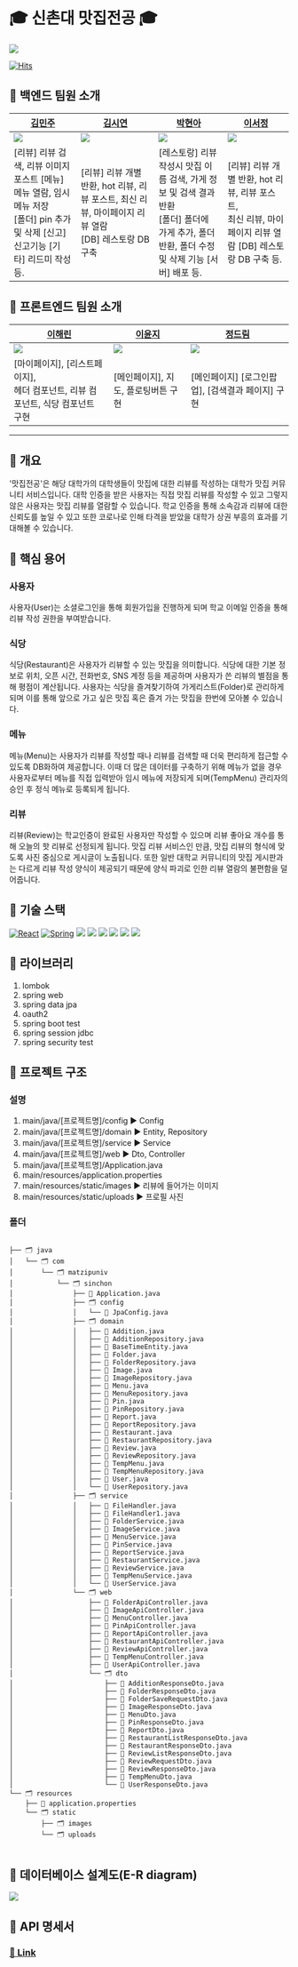 # 🎓 신촌대 맛집전공 🎓
<img src = "https://github.com/Pork-Potatoes/Pork-Potatoes-Front/raw/main/food-major/src/assets/banner.png"/>

[![Hits](https://hits.seeyoufarm.com/api/count/incr/badge.svg?url=https%3A%2F%2Fgithub.com%2FPork-Potatoes%2FPork-Potatoes-Back&count_bg=%23E0755F&title_bg=%239E5D50&icon=&icon_color=%23E0755F&title=hits&edge_flat=false)](https://hits.seeyoufarm.com)

## 🍏 백엔드 팀원 소개
| [김민주](https://github.com/MINJU-KIMmm)                                                                                             | [김시연](https://github.com/siyeonkm)                                                                       | [박현아](https://github.com/hak2711)                                                                                                                 | [이서정](https://github.com/seojunglee)                                                                     |
|--------------------------------------------------------------------------------------------------------------------------------------|-------------------------------------------------------------------------------------------------------------|------------------------------------------------------------------------------------------------------------------------------------------------------|-------------------------------------------------------------------------------------------------------------|
| <img src = "https://github.com/MINJU-KIMmm/GitHubTest/blob/main/image/porkProfile/KimMinju.jpeg"/>                                   | <img src = "https://github.com/MINJU-KIMmm/GitHubTest/blob/main/image/porkProfile/KimSiyeon.jpeg"/>         | <img src = "https://github.com/MINJU-KIMmm/GitHubTest/blob/main/image/porkProfile/ParkHyunah.jpeg"/>                                                 | <img src = "https://github.com/MINJU-KIMmm/GitHubTest/blob/main/image/porkProfile/LeeSeojung.jpeg"/>        |
| [리뷰] 리뷰 검색, 리뷰 이미지 포스트 [메뉴] 메뉴 열람, 임시 메뉴 저장</br> [폴더] pin 추가 및 삭제 [신고] 신고기능 [기타] 리드미 작성 등. | [리뷰] 리뷰 개별 반환, hot 리뷰, 리뷰 포스트, 최신 리뷰, 마이페이지 리뷰 열람</br> [DB] 레스토랑 DB 구축 | [레스토랑] 리뷰 작성시 맛집 이름 검색, 가게 정보 및 검색 결과 반환</br>[폴더] 폴더에 가게 추가, 폴더 반환, 폴더 수정 및 삭제 기능 [서버] 배포 등. | [리뷰] 리뷰 개별 반환, hot 리뷰, 리뷰 포스트,</br> 최신 리뷰, 마이페이지 리뷰 열람 [DB] 레스토랑 DB 구축 등. |
## 🍎 프론트엔드 팀원 소개
| [이해린](https://github.com/dazzlynnnn)                                                            | [이윤지](https://github.com/L-Yunji)                                                                | [정드림](https://github.com/dream0214)                                                               |
|----------------------------------------------------------------------------------------------------|-----------------------------------------------------------------------------------------------------|------------------------------------------------------------------------------------------------------|
| <img src = "https://github.com/MINJU-KIMmm/GitHubTest/blob/main/image/porkProfile/LeeHaerin.jpeg"/> | <img src = "https://github.com/MINJU-KIMmm/GitHubTest/blob/main/image/porkProfile/LeeYunji.jpeg"/> | <img src = "https://github.com/MINJU-KIMmm/GitHubTest/blob/main/image/porkProfile/JungDream.jpeg"/> |
| [마이페이지], [리스트페이지], <br/>헤더 컴포넌트, 리뷰 컴포넌트, 식당 컴포넌트 구현                | [메인페이지], 지도, 플로팅버튼 구현                                                                 | [메인페이지] [로그인팝업], [검색결과 페이지] 구현                                                    |

-------------------
## 🍊 개요
'맛집전공'은 해당 대학가의 대학생들이 맛집에 대한 리뷰를 작성하는 대학가 맛집 커뮤니티 서비스입니다. 대학 인증을 받은 사용자는 직접 맛집 리뷰를 작성할 수 있고 그렇지 않은 사용자는 맛집 리뷰를 열람할 수 있습니다. 학교 인증을 통해 소속감과 리뷰에 대한 신뢰도를 높일 수 있고 또한 코로나로 인해 타격을 받았을 대학가 상권 부흥의 효과를 기대해볼 수 있습니다.
## 🍊 핵심 용어
### 사용자
사용자(User)는 소셜로그인을 통해 회원가입을 진행하게 되며 학교 이메일 인증을 통해 리뷰 작성 권한을 부여받습니다.
### 식당
식당(Restaurant)은 사용자가 리뷰할 수 있는 맛집을 의미합니다. 식당에 대한 기본 정보로 위치, 오픈 시간, 전화번호, SNS 계정 등을 제공하며 사용자가 쓴 리뷰의 별점을 통해 평점이 계산됩니다. 사용자는 식당을 즐겨찾기하여 가게리스트(Folder)로 관리하게 되며 이를 통해 앞으로 가고 싶은 맛집 혹은 즐겨 가는 맛집을 한번에 모아볼 수 있습니다.
### 메뉴
메뉴(Menu)는 사용자가 리뷰를 작성할 때나 리뷰를 검색할 때 더욱 편리하게 접근할 수 있도록 DB화하여 제공합니다. 이때 더 많은 데이터를 구축하기 위해 메뉴가 없을 경우 사용자로부터 메뉴를 직접 입력받아 임시 메뉴에 저장되게 되며(TempMenu) 관리자의 승인 후 정식 메뉴로 등록되게 됩니다.
### 리뷰
리뷰(Review)는 학교인증이 완료된 사용자만 작성할 수 있으며 리뷰 좋아요 개수를 통해 오늘의 핫 리뷰로 선정되게 됩니다. 맛집 리뷰 서비스인 만큼, 맛집 리뷰의 형식에 맞도록 사진 중심으로 게시글이 노출됩니다. 또한 일반 대학교 커뮤니티의 맛집 게시판과는 다르게 리뷰 작성 양식이 제공되기 때문에 양식 파괴로 인한 리뷰 열람의 불편함을 덜어줍니다.


## 🍊 기술 스택

    
[![React](https://img.shields.io/badge/React-61DAFB?style=round-square&logo=React&logoColor=black)](https://ko.reactjs.org/) [![Spring](https://img.shields.io/badge/Spring-6DB33F?style=round-square&logo=Spring&logoColor=white)](https://spring.io/) <img src="https://img.shields.io/badge/Java-007396?style=flat-square&logo=Java&logoColor=white"/></a> <img src="https://img.shields.io/badge/MySQL-4479A1?style=flat-square&logo=MySQL&logoColor=white"/></a> <img src="https://img.shields.io/badge/Postman-FF6C37?style=flat-square&logo=Postman&logoColor=white"/> <img src="https://img.shields.io/badge/Amazon AWS-232F3E?style=flat-square&logo=Amazon%20AWS&logoColor=white"/></a> <img src="https://img.shields.io/badge/Amazon S3-569A31?style=flat-square&logo=AmazonS3&logoColor=white"/></a> <img src="https://img.shields.io/badge/GitHub -181717?style=flat-square&logo=GitHub&logoColor=white"/></a> 




## 🍊 라이브러리
1. lombok
2. spring web
3. spring data jpa
4. oauth2
5. spring boot test
6. spring session jdbc
7. spring security test

## 🍊 프로젝트 구조

### 설명
1. main/java/[프로젝트명]/config ▶️ Config
2. main/java/[프로젝트명]/domain ▶️ Entity, Repository
3. main/java/[프로젝트명]/service ▶️ Service
4. main/java/[프로젝트명]/web ▶️ Dto, Controller
5. main/java/[프로젝트명]/Application.java
6. main/resources/application.properties
7. main/resources/static/images ▶️ 리뷰에 들어가는 이미지
8. main/resources/static/uploads ▶️ 프로필 사진

### 폴더 
<pre>
<code>
├── 🗂 java
│   └── 🗂 com
│       └── 🗂 matzipuniv
│           └── 🗂 sinchon
│               ├── 📑 Application.java
│               ├── 🗂 config
│               │   └── 📑 JpaConfig.java
│               ├── 🗂 domain
│               │   ├── 📑 Addition.java
│               │   ├── 📑 AdditionRepository.java
│               │   ├── 📑 BaseTimeEntity.java
│               │   ├── 📑 Folder.java
│               │   ├── 📑 FolderRepository.java
│               │   ├── 📑 Image.java
│               │   ├── 📑 ImageRepository.java
│               │   ├── 📑 Menu.java
│               │   ├── 📑 MenuRepository.java
│               │   ├── 📑 Pin.java
│               │   ├── 📑 PinRepository.java
│               │   ├── 📑 Report.java
│               │   ├── 📑 ReportRepository.java
│               │   ├── 📑 Restaurant.java
│               │   ├── 📑 RestaurantRepository.java
│               │   ├── 📑 Review.java
│               │   ├── 📑 ReviewRepository.java
│               │   ├── 📑 TempMenu.java
│               │   ├── 📑 TempMenuRepository.java
│               │   ├── 📑 User.java
│               │   └── 📑 UserRepository.java
│               ├── 🗂 service
│               │   ├── 📑 FileHandler.java
│               │   ├── 📑 FileHandler1.java
│               │   ├── 📑 FolderService.java
│               │   ├── 📑 ImageService.java
│               │   ├── 📑 MenuService.java
│               │   ├── 📑 PinService.java
│               │   ├── 📑 ReportService.java
│               │   ├── 📑 RestaurantService.java
│               │   ├── 📑 ReviewService.java
│               │   ├── 📑 TempMenuService.java
│               │   └── 📑 UserService.java
│               └── 🗂 web
│                   ├── 📑 FolderApiController.java
│                   ├── 📑 ImageApiController.java
│                   ├── 📑 MenuController.java
│                   ├── 📑 PinApiController.java
│                   ├── 📑 ReportApiController.java
│                   ├── 📑 RestaurantApiController.java
│                   ├── 📑 ReviewApiController.java
│                   ├── 📑 TempMenuController.java
│                   ├── 📑 UserApiController.java
│                   └── 🗂 dto
│                       ├── 📑 AdditionResponseDto.java
│                       ├── 📑 FolderResponseDto.java
│                       ├── 📑 FolderSaveRequestDto.java
│                       ├── 📑 ImageResponseDto.java
│                       ├── 📑 MenuDto.java
│                       ├── 📑 PinResponseDto.java
│                       ├── 📑 ReportDto.java
│                       ├── 📑 RestaurantListResponseDto.java
│                       ├── 📑 RestaurantResponseDto.java
│                       ├── 📑 ReviewListResponseDto.java
│                       ├── 📑 ReviewRequestDto.java
│                       ├── 📑 ReviewResponseDto.java
│                       ├── 📑 TempMenuDto.java
│                       └── 📑 UserResponseDto.java
└── 🗂 resources
    ├── 📑 application.properties
    └── 🗂 static
        ├── 🗂 images
        └── 🗂 uploads
</code>
</pre>


## 🍊 데이터베이스 설계도(E-R diagram)
<img src = "https://github.com/MINJU-KIMmm/GitHubTest/blob/main/image/porkProfile/matzip-univ-db.png"/>

## 🍊 API 명세서
### [🔗 Link](https://www.notion.so/API-bd2954deae834891889daaf5085d8853)


